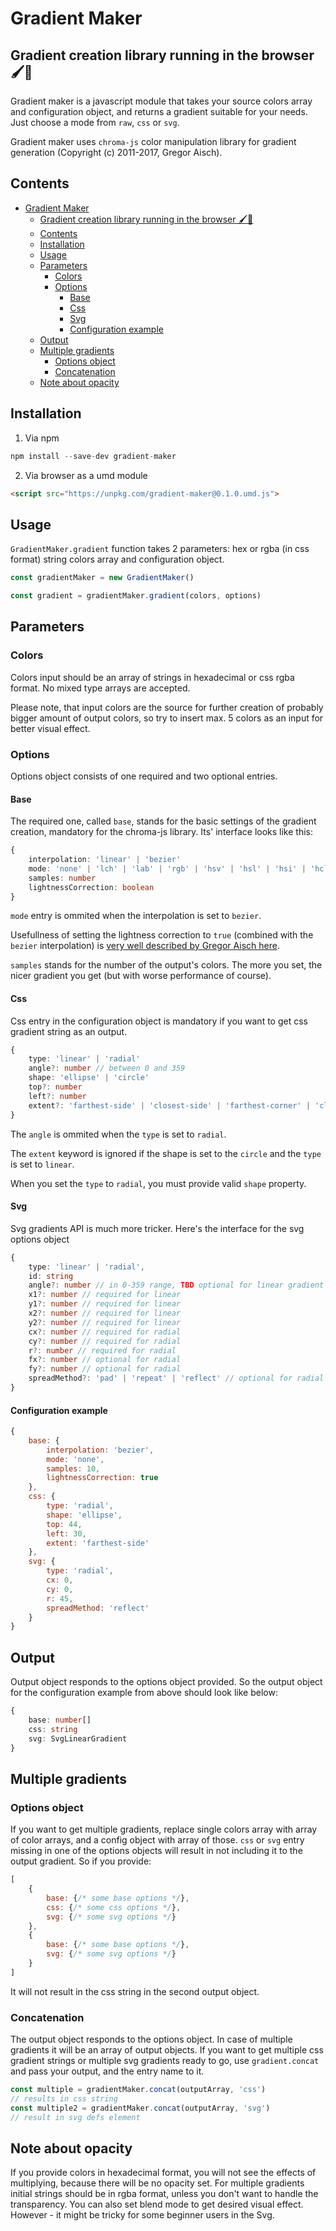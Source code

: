 # Gradient Maker
## Gradient creation library running in the browser 🖌🌈

Gradient maker is a javascript module that takes your source colors array and configuration object, and returns a gradient suitable for your needs. Just choose a mode from `raw`, `css` or `svg`.

Gradient maker uses `chroma-js` color manipulation library for gradient generation (Copyright (c) 2011-2017, Gregor Aisch).

## Contents
- [Gradient Maker](#gradient-maker)
    - [Gradient creation library running in the browser 🖌🌈](#gradient-creation-library-running-in-the-browser-%F0%9F%96%8C%F0%9F%8C%88)
    - [Contents](#contents)
    - [Installation](#installation)
    - [Usage](#usage)
    - [Parameters](#parameters)
        - [Colors](#colors)
        - [Options](#options)
            - [Base](#base)
            - [Css](#css)
            - [Svg](#svg)
            - [Configuration example](#configuration-example)
    - [Output](#output)
    - [Multiple gradients](#multiple-gradients)
        - [Options object](#options-object)
        - [Concatenation](#concatenation)
    - [Note about opacity](#note-about-opacity)

## Installation

1. Via npm
```javascript
npm install --save-dev gradient-maker
```
2. Via browser as a umd module
```html
<script src="https://unpkg.com/gradient-maker@0.1.0.umd.js">
```

## Usage
`GradientMaker.gradient` function takes 2 parameters: hex or rgba (in css format) string colors array and configuration object.
```javascript
const gradientMaker = new GradientMaker()

const gradient = gradientMaker.gradient(colors, options)
```

## Parameters
### Colors
Colors input should be an array of strings in hexadecimal or css rgba format. No mixed type arrays are accepted.

Please note, that input colors are the source for further creation of probably bigger amount of output colors, so try to insert max. 5 colors as an input for better visual effect.

### Options

Options object consists of one required and two optional entries. 

#### Base
The required one, called `base`, stands for the basic settings of the gradient creation, mandatory for the chroma-js library. Its' interface looks like this:

```typescript
{
    interpolation: 'linear' | 'bezier'
    mode: 'none' | 'lch' | 'lab' | 'rgb' | 'hsv' | 'hsl' | 'hsi' | 'hcl'
    samples: number
    lightnessCorrection: boolean
}
```
`mode` entry is ommited when the interpolation is set to `bezier`.

Usefullness of setting the lightness correction to `true` (combined with the `bezier` interpolation) is [very well described by Gregor Aisch here](https://www.vis4.net/blog/2013/09/mastering-multi-hued-color-scales/).

`samples` stands for the number of the output's colors. The more you set, the nicer gradient you get (but with worse performance of course).

#### Css
Css entry in the configuration object is mandatory if you want to get css gradient string as an output.

```typescript
{
    type: 'linear' | 'radial'
    angle?: number // between 0 and 359
    shape: 'ellipse' | 'circle'
    top?: number
    left?: number
    extent?: 'farthest-side' | 'closest-side' | 'farthest-corner' | 'closest-corner'
}
```
The `angle` is ommited when the `type` is set to `radial`.

The `extent` keyword is ignored if the shape is set to the `circle` and the `type` is set to `linear`.

When you set the `type` to `radial`, you must provide valid `shape` property.

#### Svg

Svg gradients API is much more tricker. Here's the interface for the svg options object

```typescript
{
    type: 'linear' | 'radial',
    id: string
    angle?: number // in 0-359 range, TBD optional for linear gradient
    x1?: number // required for linear
    y1?: number // required for linear
    x2?: number // required for linear
    y2?: number // required for linear
    cx?: number // required for radial
    cy?: number // required for radial
    r?: number // required for radial
    fx?: number // optional for radial
    fy?: number // optional for radial
    spreadMethod?: 'pad' | 'repeat' | 'reflect' // optional for radial
}
```

#### Configuration example
```javascript
{
    base: {
        interpolation: 'bezier',
        mode: 'none',
        samples: 10,
        lightnessCorrection: true
    },
    css: {
        type: 'radial',
        shape: 'ellipse',
        top: 44,
        left: 30,
        extent: 'farthest-side'
    },
    svg: {
        type: 'radial',
        cx: 0,
        cy: 0,
        r: 45,
        spreadMethod: 'reflect'
    }
}
```

## Output

Output object responds to the options object provided. So the output object for the configuration example from above should look like below:

```typescript
{
    base: number[]
    css: string
    svg: SvgLinearGradient
}
```

## Multiple gradients
### Options object
If you want to get multiple gradients, replace single colors array with array of color arrays, and a config object with array of those.
`css` or `svg` entry missing in one of the options objects will result in not including it to the output gradient. So if you provide:

```javascript
[
    {
        base: {/* some base options */},
        css: {/* some css options */},
        svg: {/* some svg options */}
    },
    {
        base: {/* some base options */},
        svg: {/* some svg options */}
    }
]
```

It will not result in the css string in the second output object.

### Concatenation
The output object responds to the options object. In case of multiple gradients it will be an array of output objects. If you want to get multiple css gradient strings or multiple svg gradients ready to go, use `gradient.concat` and pass your output, and the entry name to it.
```javascript
const multiple = gradientMaker.concat(outputArray, 'css')
// results in css string
const multiple2 = gradientMaker.concat(outputArray, 'svg')
// result in svg defs element
```

## Note about opacity
If you provide colors in hexadecimal format, you will not see the effects of multiplying, because there will be no opacity set. For multiple gradients initial strings should be in rgba format, unless you don't want to handle the transparency. You can also set blend mode to get desired visual effect. However - it might be tricky for some beginner users in the Svg.